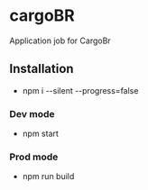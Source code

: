 # cargoBR

Application job for CargoBr

## Installation

 - npm i --silent --progress=false

### Dev mode

 - npm start
 
### Prod mode
 
 - npm run build